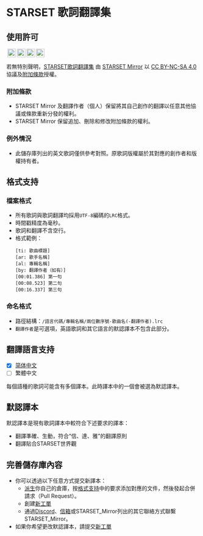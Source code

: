 # STARSET 歌詞翻譯集

## 使用許可
<img style="height:22px!important;margin-left:3px;vertical-align:text-bottom;" src="https://mirrors.creativecommons.org/presskit/icons/cc.svg?ref=chooser-v1"><img style="height:22px!important;margin-left:3px;vertical-align:text-bottom;" src="https://mirrors.creativecommons.org/presskit/icons/by.svg?ref=chooser-v1"><img style="height:22px!important;margin-left:3px;vertical-align:text-bottom;" src="https://mirrors.creativecommons.org/presskit/icons/nc.svg?ref=chooser-v1"><img style="height:22px!important;margin-left:3px;vertical-align:text-bottom;" src="https://mirrors.creativecommons.org/presskit/icons/sa.svg?ref=chooser-v1">
<p xmlns:cc="http://creativecommons.org/ns#" xmlns:dct="http://purl.org/dc/terms/">若無特別聲明，<a property="dct:title" rel="cc:attributionURL" href="https://git.owu.one/starset-mirror/starset-lyrics">STARSET歌詞翻譯集</a> 由 <a rel="cc:attributionURL dct:creator" property="cc:attributionName" href="https://mirror.starset.fans">STARSET Mirror</a> 以 <a href="http://creativecommons.org/licenses/by-nc-sa/4.0/?ref=chooser-v1" target="_blank" rel="license noopener noreferrer" style="display:inline-block;">CC BY-NC-SA 4.0</a> 協議及<a href="#附加條款">附加條款</a>授權。</p> 

### 附加條款
- STARSET Mirror 及翻譯作者（個人）保留將其自己創作的翻譯以任意其他協議或條款重新分發的權利。
- STARSET Mirror 保留追加、刪除和修改附加條款的權利。

### 例外情況
- 此儲存庫列出的英文歌詞僅供參考對照。原歌詞版權屬於其對應的創作者和版權持有者。

## 格式支持
### 檔案格式
- 所有歌詞與歌詞翻譯均採用`UTF-8`編碼的`LRC`格式。
- 時間戳精度為毫秒。
- 歌詞和翻譯不含空行。
- 格式範例：
  ```lrc
  [ti: 歌曲標題]
  [ar: 歌手名稱]
  [al: 專輯名稱]
  [by: 翻譯作者（如有）]
  [00:01.386] 第一句
  [00:08.523] 第二句
  [00:16.337] 第三句
  ```

### 命名格式
- 路徑結構：`/語言代碼/專輯名稱/兩位數序號-歌曲名(-翻譯作者).lrc`
- `翻譯作者`是可選項，英語歌詞和其它語言的默認譯本不包含此部分。

## 翻譯語言支持
- [x] [简体中文](./zh-CN)
- [ ] 繁體中文

每個語種的歌詞可能含有多個譯本。此時譯本中的一個會被選為默認譯本。

## 默認譯本

默認譯本是現有歌詞譯本中較符合下述要求的譯本：
- 翻譯準確、生動，符合“信、達、雅”的翻譯原則
- 翻譯貼合STARSET世界觀

## 完善儲存庫內容
- 你可以透過以下任意方式提交新譯本：
  - [派生](https://git.owu.one/repo/fork/13)你自己的倉庫，按[格式支持](#格式支持)中的要求添加對應的文件，然後發起合併請求（Pull Request）。
  - 創建[新工單](https://git.owu.one/starset-mirror/starset-lyrics/issues)
  - 通過[Discord](https://discord.gg/zhEqePWneb)、[信箱](mailto:mirror@starset.fans)或STARSET_Mirror列出的其它聯絡方式聯繫STARSET_Mirror。
- 如果你希望更改默認譯本，請提交[新工單](https://git.owu.one/starset-mirror/starset-lyrics/issues)
